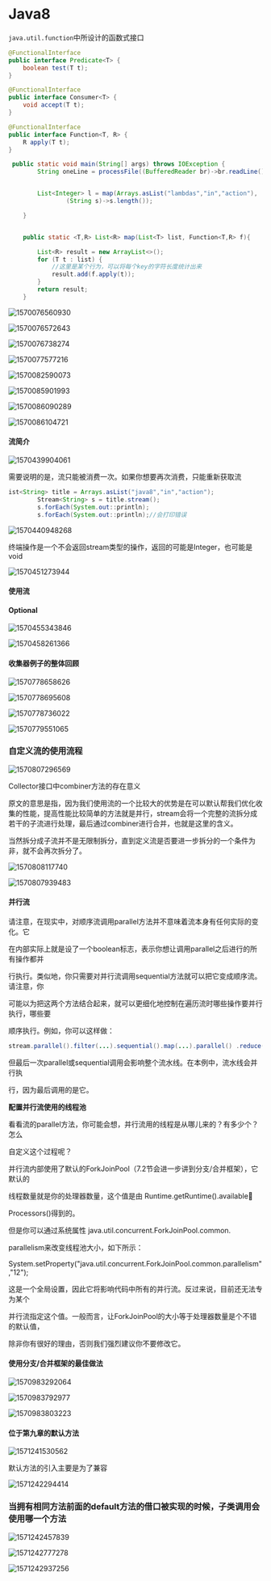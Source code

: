 # Java8

`java.util.function`中所设计的函数式接口

```java
@FunctionalInterface
public interface Predicate<T> {
    boolean test(T t);
}

@FunctionalInterface
public interface Consumer<T> {
    void accept(T t);
}

@FunctionalInterface
public interface Function<T, R> {
    R apply(T t);
}

 public static void main(String[] args) throws IOException {
        String oneLine = processFile((BufferedReader br)->br.readLine()+br.readLine());


        List<Integer> l = map(Arrays.asList("lambdas","in","action"),
                (String s)->s.length());

    }


    public static <T,R> List<R> map(List<T> list, Function<T,R> f){

        List<R> result = new ArrayList<>();
        for (T t : list) {
            //这里是某个行为，可以将每个key的字符长度统计出来
            result.add(f.apply(t));
        }
        return result;
    }
```

![1570076560930](./img/1570076560930.png)

![1570076572643](./img/1570076572643.png)

![1570076738274](./img/1570076738274.png)

![1570077577216](./img/1570077577216.png)

![1570082590073](./img/1570082590073.png)

![1570085901993](./img/1570085901993.png)

![1570086090289](./img/1570086090289.png)

![1570086104721](./img/1570086104721.png)

#### 流简介

![1570439904061](./img/1570439904061.png)

需要说明的是，流只能被消费一次。如果你想要再次消费，只能重新获取流

```java
ist<String> title = Arrays.asList("java8","in","action");
        Stream<String> s = title.stream();
        s.forEach(System.out::println);
        s.forEach(System.out::println);//会打印错误
```

![1570440948268](./img/1570440948268.png)

终端操作是一个不会返回stream类型的操作，返回的可能是Integer，也可能是void

![1570451273944](./img/1570451273944.png)

#### 使用流

#### Optional

![1570455343846](./img/1570455343846.png)

![1570458261366](./img/1570458261366.png)

#### 收集器例子的整体回顾

![1570778658626](./img/1570778658626.png)

![1570778695608](./img/1570778695608.png)

![1570778736022](./img/1570778736022.png)

![1570779551065](./img/1570779551065.png)



### 自定义流的使用流程

![1570807296569](./img/1570807296569.png)

Collector接口中combiner方法的存在意义

原文的意思是指，因为我们使用流的一个比较大的优势是在可以默认帮我们优化收集的性能，提高性能比较简单的方法就是并行，stream会将一个完整的流拆分成若干的子流进行处理，最后通过combiner进行合并，也就是这里的含义。

当然拆分成子流并不是无限制拆分，直到定义流是否要进一步拆分的一个条件为非，就不会再次拆分了。

![1570808117740](./img/1570808117740.png)

![1570807939483](./img/1570807939483.png)

#### 并行流

请注意，在现实中，对顺序流调用parallel方法并不意味着流本身有任何实际的变化。它 

在内部实际上就是设了一个boolean标志，表示你想让调用parallel之后进行的所有操作都并 

行执行。类似地，你只需要对并行流调用sequential方法就可以把它变成顺序流。请注意，你 

可能以为把这两个方法结合起来，就可以更细化地控制在遍历流时哪些操作要并行执行，哪些要 

顺序执行。例如，你可以这样做： 

```java
stream.parallel().filter(...).sequential().map(...).parallel() .reduce();  
```

但最后一次parallel或sequential调用会影响整个流水线。在本例中，流水线会并行执 

行，因为最后调用的是它。

**配置并行流使用的线程池** 

看看流的parallel方法，你可能会想，并行流用的线程是从哪儿来的？有多少个？怎么 

自定义这个过程呢？

并行流内部使用了默认的ForkJoinPool（7.2节会进一步讲到分支/合并框架），它默认的 

线程数量就是你的处理器数量，这个值是由 Runtime.getRuntime().available

Processors()得到的。 

但是你可以通过系统属性 java.util.concurrent.ForkJoinPool.common.  

parallelism来改变线程池大小，如下所示： 

System.setProperty("java.util.concurrent.ForkJoinPool.common.parallelism","12");  

这是一个全局设置，因此它将影响代码中所有的并行流。反过来说，目前还无法专为某个 

并行流指定这个值。一般而言，让ForkJoinPool的大小等于处理器数量是个不错的默认值， 

除非你有很好的理由，否则我们强烈建议你不要修改它。

#### 使用分支/合并框架的最佳做法

![1570983292064](./img/1570983292064.png)

![1570983792977](./img/1570983792977.png)

![1570983803223](./img/1570983803223.png)

#### 位于第九章的默认方法

![1571241530562](./img/1571241530562.png)

默认方法的引入主要是为了兼容

![1571242294414](./img/1571242294414.png)

### 当拥有相同方法前面的default方法的借口被实现的时候，子类调用会使用哪一个方法

![1571242457839](./img/1571242457839.png)

![1571242777278](./img/1571242777278.png)

![1571242937256](./img/1571242937256.png)

